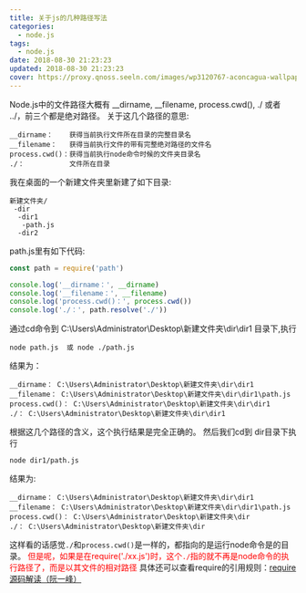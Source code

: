 ```yaml
---
title: 关于js的几种路径写法
categories:
  - node.js
tags:
  - node.js
date: 2018-08-30 21:23:23
updated: 2018-08-30 21:23:23
cover: https://proxy.qnoss.seeln.com/images/wp3120767-aconcagua-wallpapers.jpg
---
```

Node.js中的文件路径大概有 __dirname, __filename, process.cwd(), ./ 或者 ../，前三个都是绝对路径。
关于这几个路径的意思:
```
__dirname：    获得当前执行文件所在目录的完整目录名
__filename：   获得当前执行文件的带有完整绝对路径的文件名
process.cwd()：获得当前执行node命令时候的文件夹目录名 
./：           文件所在目录
```
我在桌面的一个新建文件夹里新建了如下目录:
```
新建文件夹/
 -dir
  -dir1
   -path.js
  -dir2
```
path.js里有如下代码:
```js
const path = require('path')

console.log('__dirname：', __dirname)
console.log('__filename：', __filename)
console.log('process.cwd()：', process.cwd())
console.log('./：', path.resolve('./'))

```
通过cd命令到 C:\Users\Administrator\Desktop\新建文件夹\dir\dir1 目录下,执行
```
node path.js  或 node ./path.js
```
结果为：
```
__dirname： C:\Users\Administrator\Desktop\新建文件夹\dir\dir1
__filename： C:\Users\Administrator\Desktop\新建文件夹\dir\dir1\path.js
process.cwd()： C:\Users\Administrator\Desktop\新建文件夹\dir\dir1
./： C:\Users\Administrator\Desktop\新建文件夹\dir\dir1
```
根据这几个路径的含义，这个执行结果是完全正确的。
然后我们cd到 dir目录下执行
```
node dir1/path.js
```
结果为:
```
__dirname： C:\Users\Administrator\Desktop\新建文件夹\dir\dir1
__filename： C:\Users\Administrator\Desktop\新建文件夹\dir\dir1\path.js
process.cwd()： C:\Users\Administrator\Desktop\新建文件夹\dir
./： C:\Users\Administrator\Desktop\新建文件夹\dir
```
这样看的话感觉`./`和`process.cwd()`是一样的，都指向的是运行node命令是的目录。
<font color = red> 但是呢，如果是在require('./xx.js')时，这个`./`指的就不再是node命令的执行路径了，而是以其文件的相对路径 </font>
具体还可以查看require的引用规则：[require源码解读（阮一峰）](http://www.ruanyifeng.com/blog/2015/05/require.html)